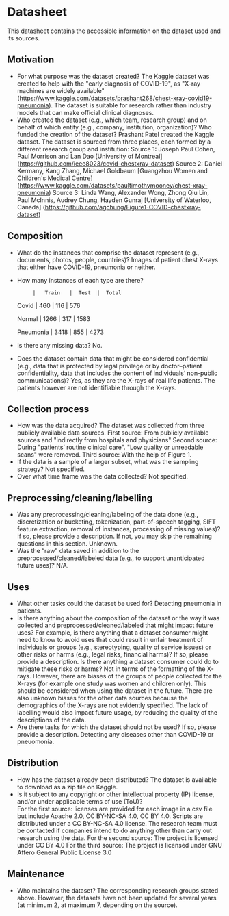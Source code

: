 # Datasheet 
This datasheet contains the accessible information on the dataset used and its sources.

## Motivation

- For what purpose was the dataset created? 
The Kaggle dataset was created to help with the "early diagnosis of COVID-19", as "X-ray machines are widely available" (https://www.kaggle.com/datasets/prashant268/chest-xray-covid19-pneumonia).
The dataset is suitable for research rather than industry models that can make official clinical diagnoses. 
- Who created the dataset (e.g., which team, research group) and on behalf of which entity (e.g., company, institution, organization)? Who funded the creation of the dataset?
Prashant Patel created the Kaggle dataset.
The dataset is sourced from three places, each formed by a different research group and institution:
Source 1: Joseph Paul Cohen, Paul Morrison and Lan Dao [University of Montreal]
(https://github.com/ieee8023/covid-chestxray-dataset)
Source 2: Daniel Kermany, Kang Zhang, Michael Goldbaum [Guangzhou Women and Children's Medical Centre]
(https://www.kaggle.com/datasets/paultimothymooney/chest-xray-pneumonia)
Source 3: Linda Wang, Alexander Wong, Zhong Qiu Lin, Paul McInnis, Audrey Chung, Hayden Gunraj [University of Waterloo, Canada]
(https://github.com/agchung/Figure1-COVID-chestxray-dataset)
 
## Composition

- What do the instances that comprise the dataset represent (e.g., documents, photos, people, countries)? 
Images of patient chest X-rays that either have COVID-19, pneumonia or neither.
- How many instances of each type are there?
  
           |   Train   |  Test  |  Total 

  Covid     |   460     |   116  |  576
 
  Normal    |   1266    |   317  |  1583
 
  Pneumonia |   3418    |   855  |  4273
- Is there any missing data?
No.
- Does the dataset contain data that might be considered confidential (e.g., data that is protected by legal privilege or by    doctor–patient confidentiality, data that includes the content of individuals’ non-public communications)?
Yes, as they are the X-rays of real life patients. The patients however are not identifiable through the X-rays.

## Collection process

- How was the data acquired? 
The dataset was collected from three publicly available data sources.
First source: From publicly available sources and "indirectly from hospitals and physicians"
Second source: During "patients’ routine clinical care". "Low quality or unreadable scans" were removed.
Third source: With the help of Figure 1. 
- If the data is a sample of a larger subset, what was the sampling strategy? 
Not specified.
- Over what time frame was the data collected?
Not specified.

## Preprocessing/cleaning/labelling

- Was any preprocessing/cleaning/labeling of the data done (e.g., discretization or bucketing, tokenization, part-of-speech tagging, SIFT feature extraction, removal of instances, processing of missing values)? 
If so, please provide a description. If not, you may skip the remaining questions in this section. 
Unknown.
- Was the “raw” data saved in addition to the preprocessed/cleaned/labeled data (e.g., to support unanticipated future uses)? 
N/A.
 
## Uses

- What other tasks could the dataset be used for? 
Detecting pneumonia in patients.
- Is there anything about the composition of the dataset or the way it was collected and preprocessed/cleaned/labeled that might impact future uses? For example, is there anything that a dataset consumer might need to know to avoid uses that could result in unfair treatment of individuals or groups 
(e.g., stereotyping, quality of service issues) or other risks or harms (e.g., legal risks, financial harms)? If so, please provide a description. Is there anything a dataset consumer 
could do to mitigate these risks or harms? 
Not in terms of the formatting of the X-rays. However, there are biases of the groups of people collected for the X-rays (for example one study was women and children only). This should be considered 
when using the dataset in the future. There are also unknown biases for the other data sources because the demographics of the X-rays are not evidently specified. The lack of 
labelling would also impact future usage, by reducing the quality of the descriptions of the data.
- Are there tasks for which the dataset should not be used? If so, please provide a description.
Detecting any diseases other than COVID-19 or pneuomonia. 

## Distribution

- How has the dataset already been distributed? 
The dataset is available to download as a zip file on Kaggle.
- Is it subject to any copyright or other intellectual property (IP) license, and/or under applicable terms of use (ToU)?  
For the first source: licenses are provided for each image in a csv file but include Apache 2.0, CC BY-NC-SA 4.0, CC BY 4.0. Scripts are distributed under a  CC BY-NC-SA 4.0 license.
                      The research team must be contacted if companies intend to do anything other than carry out research using the data.
For the second source: The project is licensed under CC BY 4.0
For the third source: The project is licensed under GNU Affero General Public License 3.0

## Maintenance

- Who maintains the dataset?
The corresponding research groups stated above. However, the datasets have not been updated for several years (at minimum 2, at maximum 7, depending on the source).

